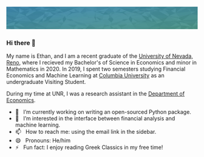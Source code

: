 ![](https://github.com/eolesinski/eolesinski/blob/main/header.png)
### Hi there 👋

My name is Ethan, and I am a recent graduate of the [University of Nevada, Reno](https://www.unr.edu), where I recieved my Bachelor's of Science in Economics and minor in Mathematics in 2020. In 2019, I spent two semesters studying Financial Economics and Machine Learning at [Columbia University](https://www.columbia.edu) as an undergraduate Visiting Student.

During my time at UNR, I was a research assistant in the [Department of Economics](https://www.unr.edu/business/departments-and-disciplines/economics).

- 🔭 &nbsp;&nbsp;I’m currently working on writing an open-sourced Python package.
- 🤔 &nbsp;&nbsp;I’m interested in the interface between financial analysis and machine learning.
- 📫 &nbsp;&nbsp;How to reach me: using the email link in the sidebar.
- 😄 &nbsp;&nbsp;Pronouns: He/him
- ⚡ &nbsp;&nbsp;Fun fact: I enjoy reading Greek Classics in my free time!

<!--
**eolesinski/eolesinski** is a ✨ _special_ ✨ repository because its `README.md` (this file) appears on your GitHub profile.

Here are some ideas to get you started:

- 🔭 I’m currently working on ...
- 🌱 I’m currently learning ...
- 👯 I’m looking to collaborate on ...
- 🤔 I’m looking for help with ...
- 💬 Ask me about ...
- 📫 How to reach me: ...
- 😄 Pronouns: ...
- ⚡ Fun fact: ...
-->
